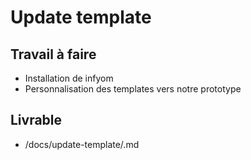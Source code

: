 # Update template

## Travail à faire

- Installation de infyom
- Personnalisation des templates vers notre prototype
  
## Livrable

- /docs/update-template/.md